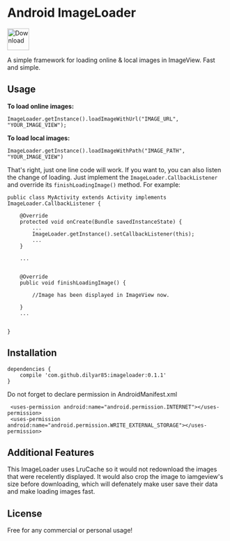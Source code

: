 # Android ImageLoader
<a href="https://bintray.com/dilyar85/Android/imageloader/0.1.1">
  <img src="http://findicons.com/files/icons/820/simply_google/256/google_android_download.png" alt="Download" width="50" height="50">
</a>



A simple framework for loading online & local images in ImageView. Fast and simple.


## Usage
**To load online images:**
```
ImageLoader.getInstance().loadImageWithUrl("IMAGE_URL", "YOUR_IMAGE_VIEW");
```

**To load local images:** 
```
ImageLoader.getInstance().loadImageWithPath("IMAGE_PATH", "YOUR_IMAGE_VIEW")
```

That's right, just one line code will work.
If you want to, you can also listen the change of loading.
Just implement the `ImageLoader.CallbackListener` and override its `finishLoadingImage()` method. For example:

``` 
public class MyActivity extends Activity implements ImageLoader.CallbackListener {
	
	@Override
    protected void onCreate(Bundle savedInstanceState) {
    	...
    	ImageLoader.getInstance().setCallbackListener(this);
    	...
    }

    ...


	@Override
    public void finishLoadingImage() {

    	//Image has been displayed in ImageView now.

    }
    ...


} 
```



## Installation

```
dependencies {
    compile 'com.github.dilyar85:imageloader:0.1.1'
}
```

Do not forget to declare permission in AndroidManifest.xml
```
 <uses-permission android:name="android.permission.INTERNET"></uses-permission>
 <uses-permission android:name="android.permission.WRITE_EXTERNAL_STORAGE"></uses-permission>
 ```



## Additional Features
This ImageLoader uses LruCache so it would not redownload the images that were recelently displayed. 
It would also crop the image to iamgeview's size before downloading, which will defenately make user save their data and make loading images fast. 



## License
Free for any commercial or personal usage! 


